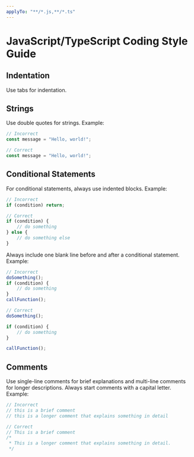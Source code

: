 ```yaml
---
applyTo: "**/*.js,**/*.ts"
---
```


# JavaScript/TypeScript Coding Style Guide

## Indentation

Use tabs for indentation.

## Strings

Use double quotes for strings. Example:

```typescript
// Incorrect
const message = "Hello, world!";

// Correct
const message = "Hello, world!";
```

## Conditional Statements

For conditional statements, always use indented blocks. Example:

```typescript
// Incorrect
if (condition) return;

// Correct
if (condition) {
	// do something
} else {
	// do something else
}
```

Always include one blank line before and after a conditional statement. Example:

```typescript
// Incorrect
doSomething();
if (condition) {
	// do something
}
callFunction();

// Correct
doSomething();

if (condition) {
	// do something
}

callFunction();
```

## Comments

Use single-line comments for brief explanations and multi-line comments for longer descriptions. Always start comments with a capital letter. Example:

```typescript
// Incorrect
// this is a brief comment
// this is a longer comment that explains something in detail

// Correct
// This is a brief comment
/*
 * This is a longer comment that explains something in detail.
 */
```
